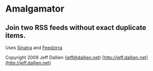 Amalgamator
===========
Join two RSS feeds without exact duplicate items.
-------------------------------------------------

Uses [Sinatra](http://www.sinatrarb.com/) and [Feedzirra](http://github.com/pauldix/feedzirra/tree/master)

Copyright 2009 Jeff Dallien (jeff@dallien.net)
[http://jeff.dallien.net](http://jeff.dallien.net)
